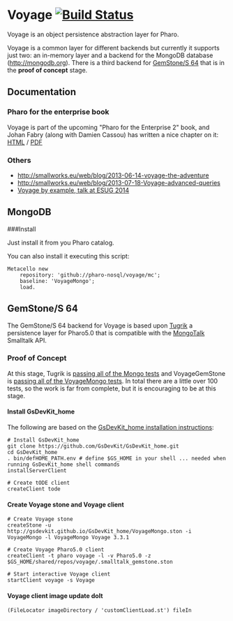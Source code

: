 Voyage [![Build Status](https://travis-ci.org/dalehenrich/voyage.svg?branch=tugrik)](https://travis-ci.org/dalehenrich/voyage)
======

Voyage is an object persistence abstraction layer for Pharo.

Voyage is a common layer for different backends but currently it supports just two: an in-memory layer and a backend for the MongoDB database (http://mongodb.org). 
There is a third backend for [GemStone/S 64](https://gemtalksystems.com/products/gs64/) that is in the **proof of concept** stage.

## Documentation

### Pharo for the enterprise book
Voyage is part of the upcoming "Pharo for the Enterprise 2" book, and Johan Fabry (along with Damien Cassou) has written a nice chapter on it: [HTML](https://ci.inria.fr/pharo-contribution/job/EnterprisePharoBook/ws/book-result/Voyage/Voyage.html) / [PDF](https://ci.inria.fr/pharo-contribution/job/EnterprisePharoBook/ws/book-result/Voyage/Voyage.pdf)

### Others
- http://smallworks.eu/web/blog/2013-06-14-voyage-the-adventure
- http://smallworks.eu/web/blog/2013-07-18-Voyage-advanced-queries
- [Voyage by example, talk at ESUG 2014](http://smallworks.eu/web/blog/2014-08-21-VoyageByExample)

## MongoDB
###Install

Just install it from you Pharo catalog. 

You can also install it executing this script:

```Smalltalk
Metacello new 
	repository: 'github://pharo-nosql/voyage/mc';
	baseline: 'VoyageMongo';
	load.
```

## GemStone/S 64
The GemStone/S 64 backend for Voyage is based upon [Tugrik](https://github.com/dalehenrich/Tugrik) a persistence layer for Pharo5.0 that is compatible with the [MongoTalk](https://github.com/pharo-nosql/mongotalk) Smalltalk API.

### Proof of Concept
At this stage, Tugrik is [passing all of the Mongo tests](https://travis-ci.org/dalehenrich/Tugrik#L1891) and VoyageGemStone is [passing all of the VoyageMongo tests](https://travis-ci.org/dalehenrich/voyage/jobs/136800410#L1989). 
In total there are a little over 100 tests, so the work is far from complete, but it is encouraging to be at this stage.

#### Install GsDevKit_home

The following are based on the [GsDevKit_home installation instructions][6]:

```
# Install GsDevKit_home
git clone https://github.com/GsDevKit/GsDevKit_home.git
cd GsDevKit_home
. bin/defHOME_PATH.env # define $GS_HOME in your shell ... needed when running GsDevKit_home shell commands
installServerClient

# Create tODE client
createClient tode
```

#### Create Voyage stone and Voyage client

```
# Create Voyage stone
createStone -u http://gsdevkit.github.io/GsDevKit_home/VoyageMongo.ston -i VoyageMongo -l VoyageMongo Voyage 3.3.1

# Create Voyage Pharo5.0 client
createClient -t pharo voyage -l -v Pharo5.0 -z $GS_HOME/shared/repos/voyage/.smalltalk_gemstone.ston

# Start interactive Voyage client
startClient voyage -s Voyage
```

#### Voyage client image update doIt

```smalltalk
(FileLocator imageDirectory / 'customClientLoad.st') fileIn
```


[6]: https://github.com/GsDevKit/GsDevKit_home#installation

